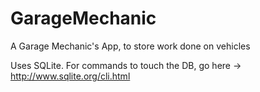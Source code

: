 GarageMechanic
==============

A Garage Mechanic's App, to store work done on vehicles


Uses SQLite. For commands to touch the DB, go here -> http://www.sqlite.org/cli.html

